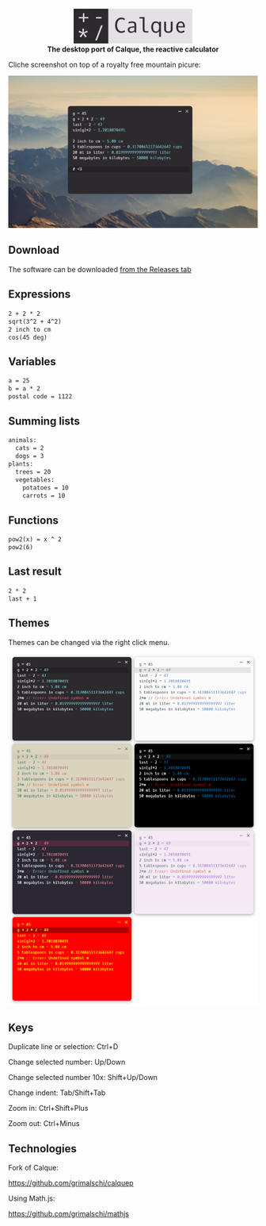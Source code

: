 <p align="center"><img src="resources/logo.png" height="70px"><br/><b>The desktop port of Calque, the reactive calculator</b></p>

Cliche screenshot on top of a royalty free mountain picure:

<p align="center"><img src="resources/screenshot.png" title="Background image by Konstantin Kleine on Unsplash"></p>

## Download

The software can be downloaded <a href="https://github.com/unplugred/calque-desktop/releases">from the Releases tab</a>

## Expressions

```
2 + 2 * 2
sqrt(3^2 + 4^2)
2 inch to cm
cos(45 deg)
```

## Variables

```
a = 25
b = a * 2
postal code = 1122
```

## Summing lists

```
animals:
  cats = 2
  dogs = 3
plants:
  trees = 20
  vegetables:
    potatoes = 10
    carrots = 10
```

## Functions

```
pow2(x) = x ^ 2
pow2(6)
```

## Last result

```
2 * 2
last + 1
```

## Themes

Themes can be changed via the right click menu.

<p align="center"><img src="resources/themes.png"></p>

## Keys

Duplicate line or selection: Ctrl+D

Change selected number: Up/Down

Change selected number 10x: Shift+Up/Down

Change indent: Tab/Shift+Tab

Zoom in: Ctrl+Shift+Plus

Zoom out: Ctrl+Minus

## Technologies

Fork of Calque:

https://github.com/grimalschi/calquep

Using Math.js:

https://github.com/grimalschi/mathjs

